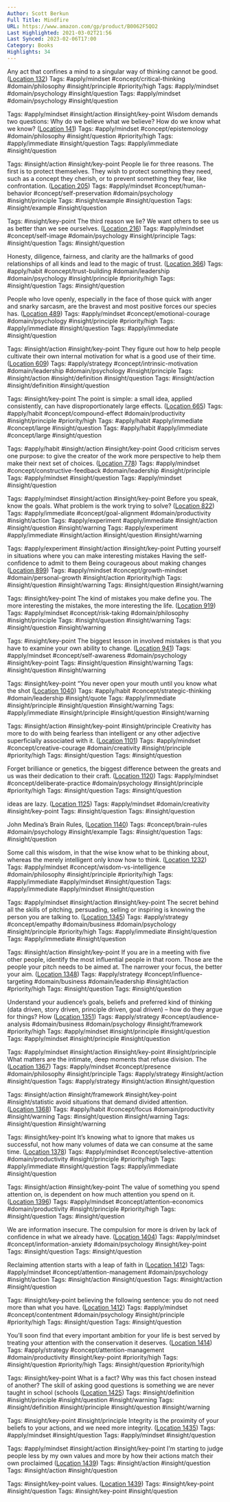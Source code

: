 ```yaml
---
Author: Scott Berkun
Full Title: Mindfire
URL: https://www.amazon.com/gp/product/B0062F5QO2
Last Highlighted: 2021-03-02T21:56
Last Synced: 2023-02-06T17:00
Category: Books
Highlights: 34
---
```

Any act that confines a mind to a singular way of thinking cannot be good. ([Location 132](https://readwise.io/to_kindle?action=open&asin=B0062F5QO2&location=132))
Tags: #apply/mindset #concept/critical-thinking #domain/philosophy #insight/principle #priority/high
Tags: #apply/mindset #domain/psychology #insight/question
Tags: #apply/mindset #domain/psychology #insight/question
  
Tags: #apply/mindset #insight/action #insight/key-point
Wisdom demands two questions: Why do we believe what we believe? How do we know what we know? ([Location 141](https://readwise.io/to_kindle?action=open&asin=B0062F5QO2&location=141))
Tags: #apply/mindset #concept/epistemology #domain/philosophy #insight/question #priority/high
Tags: #apply/immediate #insight/question
Tags: #apply/immediate #insight/question
  
Tags: #insight/action #insight/key-point
People lie for three reasons. The first is to protect themselves. They wish to protect something they need, such as a concept they cherish, or to prevent something they fear, like confrontation. ([Location 205](https://readwise.io/to_kindle?action=open&asin=B0062F5QO2&location=205))
Tags: #apply/mindset #concept/human-behavior #concept/self-preservation #domain/psychology #insight/principle
Tags: #insight/example #insight/question
Tags: #insight/example #insight/question
  
Tags: #insight/key-point
The third reason we lie? We want others to see us as better than we see ourselves. ([Location 216](https://readwise.io/to_kindle?action=open&asin=B0062F5QO2&location=216))
Tags: #apply/mindset #concept/self-image #domain/psychology #insight/principle
Tags: #insight/question
Tags: #insight/question
  
Honesty, diligence, fairness, and clarity are the hallmarks of good relationships of all kinds and lead to the magic of trust. ([Location 366](https://readwise.io/to_kindle?action=open&asin=B0062F5QO2&location=366))
Tags: #apply/habit #concept/trust-building #domain/leadership #domain/psychology #insight/principle #priority/high
Tags: #insight/question
Tags: #insight/question
  
People who love openly, especially in the face of those quick with anger and snarky sarcasm, are the bravest and most positive forces our species has. ([Location 489](https://readwise.io/to_kindle?action=open&asin=B0062F5QO2&location=489))
Tags: #apply/mindset #concept/emotional-courage #domain/psychology #insight/principle #priority/high
Tags: #apply/immediate #insight/question
Tags: #apply/immediate #insight/question
  
Tags: #insight/action #insight/key-point
They figure out how to help people cultivate their own internal motivation for what is a good use of their time. ([Location 609](https://readwise.io/to_kindle?action=open&asin=B0062F5QO2&location=609))
Tags: #apply/strategy #concept/intrinsic-motivation #domain/leadership #domain/psychology #insight/principle
Tags: #insight/action #insight/definition #insight/question
Tags: #insight/action #insight/definition #insight/question
  
Tags: #insight/key-point
The point is simple: a small idea, applied consistently, can have disproportionately large effects. ([Location 665](https://readwise.io/to_kindle?action=open&asin=B0062F5QO2&location=665))
Tags: #apply/habit #concept/compound-effect #domain/productivity #insight/principle #priority/high
Tags: #apply/habit #apply/immediate #concept/large #insight/question
Tags: #apply/habit #apply/immediate #concept/large #insight/question
  
Tags: #apply/habit #insight/action #insight/key-point
Good criticism serves one purpose: to give the creator of the work more perspective to help them make their next set of choices. ([Location 778](https://readwise.io/to_kindle?action=open&asin=B0062F5QO2&location=778))
Tags: #apply/mindset #concept/constructive-feedback #domain/leadership #insight/principle
Tags: #apply/mindset #insight/question
Tags: #apply/mindset #insight/question
  
Tags: #apply/mindset #insight/action #insight/key-point
Before you speak, know the goals. What problem is the work trying to solve? ([Location 822](https://readwise.io/to_kindle?action=open&asin=B0062F5QO2&location=822))
Tags: #apply/immediate #concept/goal-alignment #domain/productivity #insight/action
Tags: #apply/experiment #apply/immediate #insight/action #insight/question #insight/warning
Tags: #apply/experiment #apply/immediate #insight/action #insight/question #insight/warning
  
Tags: #apply/experiment #insight/action #insight/key-point
Putting yourself in situations where you can make interesting mistakes Having the self-confidence to admit to them Being courageous about making changes ([Location 899](https://readwise.io/to_kindle?action=open&asin=B0062F5QO2&location=899))
Tags: #apply/mindset #concept/growth-mindset #domain/personal-growth #insight/action #priority/high
Tags: #insight/question #insight/warning
Tags: #insight/question #insight/warning
  
Tags: #insight/key-point
The kind of mistakes you make define you. The more interesting the mistakes, the more interesting the life. ([Location 919](https://readwise.io/to_kindle?action=open&asin=B0062F5QO2&location=919))
Tags: #apply/mindset #concept/risk-taking #domain/philosophy #insight/principle
Tags: #insight/question #insight/warning
Tags: #insight/question #insight/warning
  
Tags: #insight/key-point
The biggest lesson in involved mistakes is that you have to examine your own ability to change. ([Location 941](https://readwise.io/to_kindle?action=open&asin=B0062F5QO2&location=941))
Tags: #apply/mindset #concept/self-awareness #domain/psychology #insight/key-point
Tags: #insight/question #insight/warning
Tags: #insight/question #insight/warning
  
Tags: #insight/key-point
“You never open your mouth until you know what the shot ([Location 1040](https://readwise.io/to_kindle?action=open&asin=B0062F5QO2&location=1040))
Tags: #apply/habit #concept/strategic-thinking #domain/leadership #insight/quote
Tags: #apply/immediate #insight/principle #insight/question #insight/warning
Tags: #apply/immediate #insight/principle #insight/question #insight/warning
  
Tags: #insight/action #insight/key-point #insight/principle
Creativity has more to do with being fearless than intelligent or any other adjective superficially associated with it. ([Location 1101](https://readwise.io/to_kindle?action=open&asin=B0062F5QO2&location=1101))
Tags: #apply/mindset #concept/creative-courage #domain/creativity #insight/principle #priority/high
Tags: #insight/question
Tags: #insight/question
  
Forget brilliance or genetics, the biggest difference between the greats and us was their dedication to their craft. ([Location 1120](https://readwise.io/to_kindle?action=open&asin=B0062F5QO2&location=1120))
Tags: #apply/mindset #concept/deliberate-practice #domain/psychology #insight/principle #priority/high
Tags: #insight/question
Tags: #insight/question
  
ideas are lazy. ([Location 1125](https://readwise.io/to_kindle?action=open&asin=B0062F5QO2&location=1125))
Tags: #apply/mindset #domain/creativity #insight/key-point
Tags: #insight/question
Tags: #insight/question
  
John Medina’s Brain Rules, ([Location 1140](https://readwise.io/to_kindle?action=open&asin=B0062F5QO2&location=1140))
Tags: #concept/brain-rules #domain/psychology #insight/example
Tags: #insight/question
Tags: #insight/question
  
Some call this wisdom, in that the wise know what to be thinking about, whereas the merely intelligent only know how to think. ([Location 1232](https://readwise.io/to_kindle?action=open&asin=B0062F5QO2&location=1232))
Tags: #apply/mindset #concept/wisdom-vs-intelligence #domain/philosophy #insight/principle #priority/high
Tags: #apply/immediate #apply/mindset #insight/question
Tags: #apply/immediate #apply/mindset #insight/question
  
Tags: #apply/mindset #insight/action #insight/key-point
The secret behind all the skills of pitching, persuading, selling or inspiring is knowing the person you are talking to. ([Location 1345](https://readwise.io/to_kindle?action=open&asin=B0062F5QO2&location=1345))
Tags: #apply/strategy #concept/empathy #domain/business #domain/psychology #insight/principle #priority/high
Tags: #apply/immediate #insight/question
Tags: #apply/immediate #insight/question
  
Tags: #insight/action #insight/key-point
If you are in a meeting with five other people, identify the most influential people in that room. Those are the people your pitch needs to be aimed at. The narrower your focus, the better your aim. ([Location 1348](https://readwise.io/to_kindle?action=open&asin=B0062F5QO2&location=1348))
Tags: #apply/strategy #concept/influence-targeting #domain/business #domain/leadership #insight/action #priority/high
Tags: #insight/question
Tags: #insight/question
  
Understand your audience’s goals, beliefs and preferred kind of thinking (data driven, story driven, principle driven, goal driven) – how do they argue for things? How ([Location 1351](https://readwise.io/to_kindle?action=open&asin=B0062F5QO2&location=1351))
Tags: #apply/strategy #concept/audience-analysis #domain/business #domain/psychology #insight/framework #priority/high
Tags: #apply/mindset #insight/principle #insight/question
Tags: #apply/mindset #insight/principle #insight/question
  
Tags: #apply/mindset #insight/action #insight/key-point #insight/principle
What matters are the intimate, deep moments that refuse division. The ([Location 1367](https://readwise.io/to_kindle?action=open&asin=B0062F5QO2&location=1367))
Tags: #apply/mindset #concept/presence #domain/philosophy #insight/principle
Tags: #apply/strategy #insight/action #insight/question
Tags: #apply/strategy #insight/action #insight/question
  
Tags: #insight/action #insight/framework #insight/key-point #insight/statistic
avoid situations that demand divided attention. ([Location 1368](https://readwise.io/to_kindle?action=open&asin=B0062F5QO2&location=1368))
Tags: #apply/habit #concept/focus #domain/productivity #insight/warning
Tags: #insight/question #insight/warning
Tags: #insight/question #insight/warning
  
Tags: #insight/key-point
It’s knowing what to ignore that makes us successful, not how many volumes of data we can consume at the same time. ([Location 1378](https://readwise.io/to_kindle?action=open&asin=B0062F5QO2&location=1378))
Tags: #apply/mindset #concept/selective-attention #domain/productivity #insight/principle #priority/high
Tags: #apply/immediate #insight/question
Tags: #apply/immediate #insight/question
  
Tags: #insight/action #insight/key-point
The value of something you spend attention on, is dependent on how much attention you spend on it. ([Location 1396](https://readwise.io/to_kindle?action=open&asin=B0062F5QO2&location=1396))
Tags: #apply/mindset #concept/attention-economics #domain/productivity #insight/principle #priority/high
Tags: #insight/question
Tags: #insight/question
  
We are information insecure. The compulsion for more is driven by lack of confidence in what we already have. ([Location 1404](https://readwise.io/to_kindle?action=open&asin=B0062F5QO2&location=1404))
Tags: #apply/mindset #concept/information-anxiety #domain/psychology #insight/key-point
Tags: #insight/question
Tags: #insight/question
  
Reclaiming attention starts with a leap of faith in ([Location 1412](https://readwise.io/to_kindle?action=open&asin=B0062F5QO2&location=1412))
Tags: #apply/mindset #concept/attention-management #domain/psychology #insight/action
Tags: #insight/action #insight/question
Tags: #insight/action #insight/question
  
Tags: #insight/key-point
believing the following sentence: you do not need more than what you have. ([Location 1412](https://readwise.io/to_kindle?action=open&asin=B0062F5QO2&location=1412))
Tags: #apply/mindset #concept/contentment #domain/psychology #insight/principle #priority/high
Tags: #insight/question
Tags: #insight/question
  
You’ll soon find that every important ambition for your life is best served by treating your attention with the conservation it deserves. ([Location 1414](https://readwise.io/to_kindle?action=open&asin=B0062F5QO2&location=1414))
Tags: #apply/strategy #concept/attention-management #domain/productivity #insight/key-point #priority/high
Tags: #insight/question #priority/high
Tags: #insight/question #priority/high
  
Tags: #insight/key-point
What is a fact? Why was this fact chosen instead of another? The skill of asking good questions is something we are never taught in school (schools ([Location 1425](https://readwise.io/to_kindle?action=open&asin=B0062F5QO2&location=1425))
Tags: #insight/definition #insight/principle #insight/question #insight/warning
Tags: #insight/definition #insight/principle #insight/question #insight/warning
  
Tags: #insight/key-point #insight/principle
Integrity is the proximity of your beliefs to your actions, and we need more integrity. ([Location 1435](https://readwise.io/to_kindle?action=open&asin=B0062F5QO2&location=1435))
Tags: #apply/mindset #insight/question
Tags: #apply/mindset #insight/question
  
Tags: #apply/mindset #insight/action #insight/key-point
I’m starting to judge people less by my own values and more by how their actions match their own proclaimed ([Location 1439](https://readwise.io/to_kindle?action=open&asin=B0062F5QO2&location=1439))
Tags: #insight/action #insight/question
Tags: #insight/action #insight/question
  
Tags: #insight/key-point
values. ([Location 1439](https://readwise.io/to_kindle?action=open&asin=B0062F5QO2&location=1439))
Tags: #insight/key-point #insight/question
Tags: #insight/key-point #insight/question